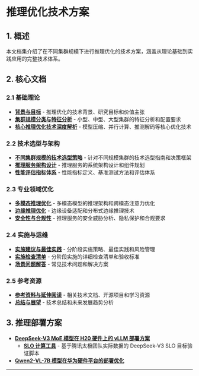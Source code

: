 # 推理优化技术方案

## 1. 概述

本文档集介绍了在不同集群规模下进行推理优化的技术方案，涵盖从理论基础到实践应用的完整技术体系。

## 2. 核心文档

### 2.1 基础理论

- **[背景与目标](./01-背景与目标.md)** - 推理优化的技术背景、研究目标和价值主张
- **[集群规模分类与特征分析](./02-集群规模分类与特征分析.md)** - 小型、中型、大型集群的特征分析和配置要求
- **[核心推理优化技术深度解析](./03-核心推理优化技术深度解析.md)** - 模型压缩、并行计算、推测解码等核心优化技术

### 2.2 技术选型与架构

- **[不同集群规模的技术选型策略](./04-不同集群规模的技术选型策略.md)** - 针对不同规模集群的技术选型指南和决策框架
- **[推理服务架构设计](./06-推理服务架构设计.md)** - 推理服务的系统架构设计和组件规划
- **[性能评估指标体系](./05-性能评估指标体系.md)** - 性能指标定义、基准测试方法和评估体系

### 2.3 专业领域优化

- **[多模态推理优化](./10-多模态推理优化.md)** - 多模态模型的推理架构和跨模态注意力优化
- **[边缘推理优化](./11-边缘推理优化.md)** - 边缘设备适配和分布式边缘推理技术
- **[安全性与合规性](./09-安全性与合规性.md)** - 推理服务的安全威胁分析、隐私保护和合规要求

### 2.4 实施与运维

- **[实施建议与最佳实践](./07-实施建议与最佳实践.md)** - 分阶段实施策略、最佳实践和风险管理
- **[实施检查清单](./13-实施检查清单.md)** - 分阶段实施的详细检查清单和验收标准
- **[场景问题解答](./12-场景问题解答.md)** - 常见技术问题和解决方案

### 2.5 参考资源

- **[参考资料与延伸阅读](./08-参考资料与延伸阅读.md)** - 相关技术文档、开源项目和学习资源
- **[总结与展望](./14-总结与展望.md)** - 技术总结和未来发展趋势分析

## 3. 推理部署方案

- **[DeepSeek-V3 MoE 模型在 H20 硬件上的 vLLM 部署方案](./inference-solution/DeepSeek-V3-MoE-vLLM-H20-Deployment.md)**
  - **[SLO 计算工具](./inference-solution/slo_calc_v2.py)** - 基于腾讯太极团队实际数据的 DeepSeek-V3 SLO 目标验证脚本
- **[Qwen2-VL-7B 模型在华为硬件平台的部署优化](./inference-solution/Qwen2-VL-7B_Huawei.md)**

---
